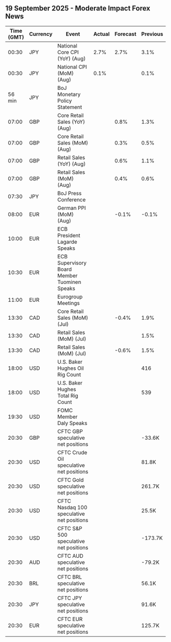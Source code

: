 ## 19 September 2025 - Moderate Impact Forex News

| Time (GMT) | Currency | Event | Actual | Forecast | Previous |
|------|----------|-------|--------|----------|----------|
| 00:30 | JPY | National Core CPI (YoY) (Aug) | 2.7% | 2.7% | 3.1% |
| 00:30 | JPY | National CPI (MoM) (Aug) | 0.1% |  | 0.1% |
| 56 min | JPY | BoJ Monetary Policy Statement |  |  |  |
| 07:00 | GBP | Core Retail Sales (YoY) (Aug) |  | 0.8% | 1.3% |
| 07:00 | GBP | Core Retail Sales (MoM) (Aug) |  | 0.3% | 0.5% |
| 07:00 | GBP | Retail Sales (YoY) (Aug) |  | 0.6% | 1.1% |
| 07:00 | GBP | Retail Sales (MoM) (Aug) |  | 0.4% | 0.6% |
| 07:30 | JPY | BoJ Press Conference |  |  |  |
| 08:00 | EUR | German PPI (MoM) (Aug) |  | -0.1% | -0.1% |
| 10:00 | EUR | ECB President Lagarde Speaks |  |  |  |
| 10:30 | EUR | ECB Supervisory Board Member Tuominen Speaks |  |  |  |
| 11:00 | EUR | Eurogroup Meetings |  |  |  |
| 13:30 | CAD | Core Retail Sales (MoM) (Jul) |  | -0.4% | 1.9% |
| 13:30 | CAD | Retail Sales (MoM) (Jul) |  |  | 1.5% |
| 13:30 | CAD | Retail Sales (MoM) (Jul) |  | -0.6% | 1.5% |
| 18:00 | USD | U.S. Baker Hughes Oil Rig Count |  |  | 416 |
| 18:00 | USD | U.S. Baker Hughes Total Rig Count |  |  | 539 |
| 19:30 | USD | FOMC Member Daly Speaks |  |  |  |
| 20:30 | GBP | CFTC GBP speculative net positions |  |  | -33.6K |
| 20:30 | USD | CFTC Crude Oil speculative net positions |  |  | 81.8K |
| 20:30 | USD | CFTC Gold speculative net positions |  |  | 261.7K |
| 20:30 | USD | CFTC Nasdaq 100 speculative net positions |  |  | 25.5K |
| 20:30 | USD | CFTC S&P 500 speculative net positions |  |  | -173.7K |
| 20:30 | AUD | CFTC AUD speculative net positions |  |  | -79.2K |
| 20:30 | BRL | CFTC BRL speculative net positions |  |  | 56.1K |
| 20:30 | JPY | CFTC JPY speculative net positions |  |  | 91.6K |
| 20:30 | EUR | CFTC EUR speculative net positions |  |  | 125.7K |
